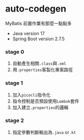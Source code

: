 # auto-codegen
MyBatis 前置作業有那麼一點點多
- Java version 17
- Spring Boot version 2.7.5

### stage 0
1. 自動產生相關`.class`與`.xml`
2. 用`.properties`客製化專案路徑

### stage 1
1. 加入`picocli`指令化
2. 指令控制是否預設使用`Lombok`套件
3. 加入建立`.properties`的邏輯

### stage 2
1. 指定參數判斷輸出為`.java` or`.kt`
